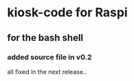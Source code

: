 # kiosk-code for Raspi
## for the bash shell
### added source file in v0.2

all fixed in the next release..
